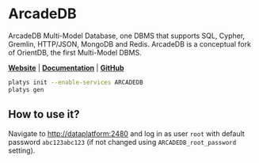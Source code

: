 # ArcadeDB

ArcadeDB Multi-Model Database, one DBMS that supports SQL, Cypher, Gremlin, HTTP/JSON, MongoDB and Redis. ArcadeDB is a conceptual fork of OrientDB, the first Multi-Model DBMS. 

**[Website](https://arcadedb.com/)** | **[Documentation](https://docs.arcadedb.com/)** | **[GitHub](https://github.com/ArcadeData/arcadedb)**

```bash
platys init --enable-services ARCADEDB
platys gen
```

## How to use it?

Navigate to <http://dataplatform:2480> and log in as user `root` with default password `abc123abc123` (if not changed using `ARCADEDB_root_password` setting).